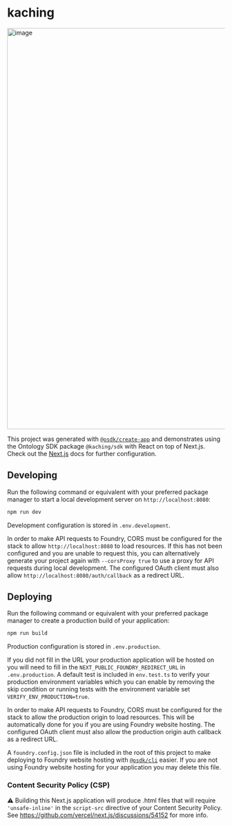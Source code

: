 # kaching

<img width="930" alt="image" src="https://github.com/user-attachments/assets/b46e8314-4d9b-4ab7-95d1-2935154ab7fc" />


This project was generated with [`@osdk/create-app`](https://www.npmjs.com/package/@osdk/create-app) and demonstrates using the Ontology SDK package `@kaching/sdk` with React on top of Next.js. Check out the [Next.js](https://nextjs.org/docs) docs for further configuration.

## Developing

Run the following command or equivalent with your preferred package manager to start a local development server on `http://localhost:8080`:

```sh
npm run dev
```

Development configuration is stored in `.env.development`.

In order to make API requests to Foundry, CORS must be configured for the stack to allow `http://localhost:8080` to load resources. If this has not been configured and you are unable to request this, you can alternatively generate your project again with `--corsProxy true` to use a proxy for API requests during local development. The configured OAuth client must also allow `http://localhost:8080/auth/callback` as a redirect URL.

## Deploying

Run the following command or equivalent with your preferred package manager to create a production build of your application:

```sh
npm run build
```

Production configuration is stored in `.env.production`.

If you did not fill in the URL your production application will be hosted on you will need to fill in the `NEXT_PUBLIC_FOUNDRY_REDIRECT_URL` in `.env.production`. A default test is included in `env.test.ts` to verify your production environment variables which you can enable by removing the skip condition or running tests with the environment variable set `VERIFY_ENV_PRODUCTION=true`.

In order to make API requests to Foundry, CORS must be configured for the stack to allow the production origin to load resources. This will be automatically done for you if you are using Foundry website hosting. The configured OAuth client must also allow the production origin auth callback as a redirect URL.

A `foundry.config.json` file is included in the root of this project to make deploying to Foundry website hosting with [`@osdk/cli`](https://www.npmjs.com/package/@osdk/cli) easier. If you are not using Foundry website hosting for your application you may delete this file.

### Content Security Policy (CSP)

⚠️ Building this Next.js application will produce .html files that will require `'unsafe-inline'` in the `script-src` directive of your Content Security Policy. See https://github.com/vercel/next.js/discussions/54152 for more info.
